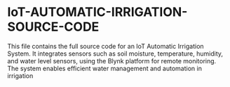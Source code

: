 # IoT-AUTOMATIC-IRRIGATION-SOURCE-CODE
This file contains the full source code for an IoT Automatic Irrigation System. It integrates sensors such as soil moisture, temperature, humidity, and water level sensors, using the Blynk platform for remote monitoring. The system enables efficient water management and automation in irrigation
